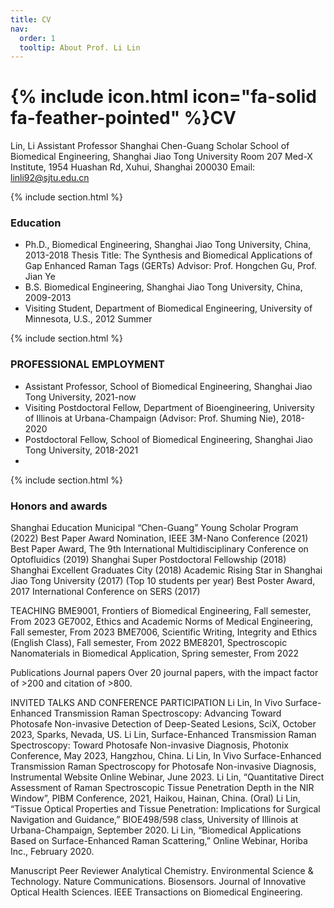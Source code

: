 ```yaml
---
title: CV
nav:
  order: 1
  tooltip: About Prof. Li Lin
---
```


# {% include icon.html icon="fa-solid fa-feather-pointed" %}CV

Lin, Li 
Assistant Professor
Shanghai Chen-Guang Scholar 
School of Biomedical Engineering, Shanghai Jiao Tong University 
Room 207 Med-X Institute, 1954 Huashan Rd, Xuhui, Shanghai 200030
Email: linli92@sjtu.edu.cn

{% include section.html %}

### Education                                                                
- Ph.D., Biomedical Engineering, Shanghai Jiao Tong University, China, 2013-2018
Thesis Title: The Synthesis and Biomedical Applications of Gap Enhanced Raman Tags (GERTs)
Advisor: Prof. Hongchen Gu, Prof. Jian Ye
- B.S.	Biomedical Engineering, Shanghai Jiao Tong University, China, 2009-2013
- Visiting Student, Department of Biomedical Engineering, University of Minnesota, U.S., 2012 Summer

{% include section.html %}

### PROFESSIONAL EMPLOYMENT 
- Assistant Professor, School of Biomedical Engineering, Shanghai Jiao Tong University, 2021-now
- Visiting Postdoctoral Fellow, Department of Bioengineering, University of Illinois at Urbana-Champaign (Advisor: Prof. Shuming Nie), 2018-2020
- Postdoctoral Fellow, School of Biomedical Engineering, Shanghai Jiao Tong University, 2018-2021
- 
{% include section.html %}

### Honors and awards                                                                  
Shanghai Education Municipal “Chen-Guang” Young Scholar Program (2022)
Best Paper Award Nomination, IEEE 3M-Nano Conference (2021)
Best Paper Award, The 9th International Multidisciplinary Conference on Optofluidics (2019)
Shanghai Super Postdoctoral Fellowship (2018)
Shanghai Excellent Graduates City (2018)
Academic Rising Star in Shanghai Jiao Tong University (2017) (Top 10 students per year)
Best Poster Award, 2017 International Conference on SERS (2017)

TEACHING
BME9001, Frontiers of Biomedical Engineering, Fall semester, From 2023
GE7002, Ethics and Academic Norms of Medical Engineering, Fall semester, From 2023
BME7006, Scientific Writing, Integrity and Ethics (English Class), Fall semester, From 2022
BME8201, Spectroscopic Nanomaterials in Biomedical Application, Spring semester, From 2022

Publications
Journal papers
Over 20 journal papers, with the impact factor of >200 and citation of >800. 

INVITED TALKS AND CONFERENCE PARTICIPATION
Li Lin, In Vivo Surface-Enhanced Transmission Raman Spectroscopy: Advancing Toward Photosafe Non-invasive Detection of Deep-Seated Lesions, SciX, October 2023, Sparks, Nevada, US.
Li Lin, Surface-Enhanced Transmission Raman Spectroscopy: Toward Photosafe Non-invasive Diagnosis, Photonix Conference, May 2023, Hangzhou, China.
Li Lin, In Vivo Surface-Enhanced Transmission Raman Spectroscopy for Photosafe Non-invasive Diagnosis, Instrumental Website Online Webinar, June 2023.
Li Lin, “Quantitative Direct Assessment of Raman Spectroscopic Tissue Penetration Depth in the NIR Window”, PIBM Conference, 2021, Haikou, Hainan, China. (Oral)
Li Lin, “Tissue Optical Properties and Tissue Penetration: Implications for Surgical Navigation and Guidance,” BIOE498/598 class, University of Illinois at Urbana-Champaign, September 2020.
Li Lin, “Biomedical Applications Based on Surface-Enhanced Raman Scattering,” Online Webinar, Horiba Inc., February 2020.

Manuscript Peer Reviewer
Analytical Chemistry.
Environmental Science & Technology.
Nature Communications. 
Biosensors.
Journal of Innovative Optical Health Sciences.
IEEE Transactions on Biomedical Engineering.


